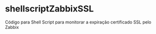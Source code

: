 # shellscriptZabbixSSL
Código para Shell Script para monitorar a expiração certificado SSL pelo Zabbix
